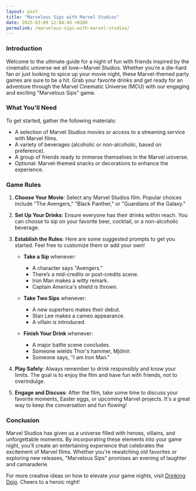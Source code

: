 ```yaml
---
layout: post
title: "Marvelous Sips with Marvel Studios"
date: 2025-03-09 12:04:49 +0100
permalink: /marvelous-sips-with-marvel-studios/
---
```



### Introduction

Welcome to the ultimate guide for a night of fun with friends inspired by the cinematic universe we all love—Marvel Studios. Whether you’re a die-hard fan or just looking to spice up your movie night, these Marvel-themed party games are sure to be a hit. Grab your favorite drinks and get ready for an adventure through the Marvel Cinematic Universe (MCU) with our engaging and exciting "Marvelous Sips" game.

### What You'll Need

To get started, gather the following materials:

- A selection of Marvel Studios movies or access to a streaming service with Marvel films.
- A variety of beverages (alcoholic or non-alcoholic, based on preference).
- A group of friends ready to immerse themselves in the Marvel universe.
- Optional: Marvel-themed snacks or decorations to enhance the experience.

### Game Rules

1. **Choose Your Movie**: Select any Marvel Studios film. Popular choices include "The Avengers," "Black Panther," or "Guardians of the Galaxy."

2. **Set Up Your Drinks**: Ensure everyone has their drinks within reach. You can choose to sip on your favorite beer, cocktail, or a non-alcoholic beverage.

3. **Establish the Rules**: Here are some suggested prompts to get you started. Feel free to customize them or add your own!

   - **Take a Sip** whenever:
     - A character says "Avengers."
     - There’s a mid-credits or post-credits scene.
     - Iron Man makes a witty remark.
     - Captain America's shield is thrown.

   - **Take Two Sips** whenever:
     - A new superhero makes their debut.
     - Stan Lee makes a cameo appearance.
     - A villain is introduced.

   - **Finish Your Drink** whenever:
     - A major battle scene concludes.
     - Someone wields Thor's hammer, Mjölnir.
     - Someone says, "I am Iron Man."

4. **Play Safely**: Always remember to drink responsibly and know your limits. The goal is to enjoy the film and have fun with friends, not to overindulge.

5. **Engage and Discuss**: After the film, take some time to discuss your favorite moments, Easter eggs, or upcoming Marvel projects. It's a great way to keep the conversation and fun flowing!

### Conclusion

Marvel Studios has given us a universe filled with heroes, villains, and unforgettable moments. By incorporating these elements into your game night, you’ll create an entertaining experience that celebrates the excitement of Marvel films. Whether you're rewatching old favorites or exploring new releases, "Marvelous Sips" promises an evening of laughter and camaraderie.

For more creative ideas on how to elevate your game nights, visit [Drinking Dojo](https://drinkingdojo.com). Cheers to a heroic night!